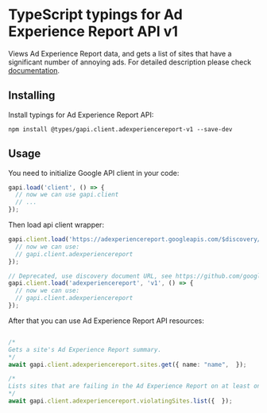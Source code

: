 # TypeScript typings for Ad Experience Report API v1

Views Ad Experience Report data, and gets a list of sites that have a significant number of annoying ads.
For detailed description please check [documentation](https://developers.google.com/ad-experience-report/).

## Installing

Install typings for Ad Experience Report API:

```
npm install @types/gapi.client.adexperiencereport-v1 --save-dev
```

## Usage

You need to initialize Google API client in your code:

```typescript
gapi.load('client', () => {
  // now we can use gapi.client
  // ...
});
```

Then load api client wrapper:

```typescript
gapi.client.load('https://adexperiencereport.googleapis.com/$discovery/rest?version=v1', () => {
  // now we can use:
  // gapi.client.adexperiencereport
});
```

```typescript
// Deprecated, use discovery document URL, see https://github.com/google/google-api-javascript-client/blob/master/docs/reference.md#----gapiclientloadname----version----callback--
gapi.client.load('adexperiencereport', 'v1', () => {
  // now we can use:
  // gapi.client.adexperiencereport
});
```



After that you can use Ad Experience Report API resources: <!-- TODO: make this work for multiple namespaces -->

```typescript

/*
Gets a site's Ad Experience Report summary.
*/
await gapi.client.adexperiencereport.sites.get({ name: "name",  });

/*
Lists sites that are failing in the Ad Experience Report on at least one platform.
*/
await gapi.client.adexperiencereport.violatingSites.list({  });
```
